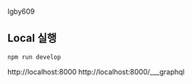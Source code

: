 Igby609

## Local 실행
```
npm run develop
```

http://localhost:8000
http://localhost:8000/___graphql
